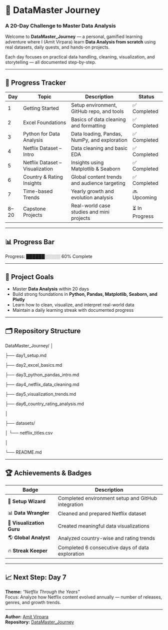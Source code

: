 # 🧠 DataMaster Journey  
### A 20-Day Challenge to Master Data Analysis  

Welcome to **DataMaster_Journey** — a personal, gamified learning adventure where I (Amit Virpara) learn **Data Analysis from scratch** using real datasets, daily quests, and hands-on projects.  

Each day focuses on practical data handling, cleaning, visualization, and storytelling — all documented step-by-step.  

---

## 🧭 Progress Tracker  

| Day | Topic | Description | Status |
|-----|--------|--------------|--------|
| 1 | Getting Started | Setup environment, GitHub repo, and tools | ✅ Completed |
| 2 | Excel Foundations | Basics of data cleaning and formatting | ✅ Completed |
| 3 | Python for Data Analysis | Data loading, Pandas, NumPy, and exploration | ✅ Completed |
| 4 | Netflix Dataset – Intro | Data cleaning and basic EDA | ✅ Completed |
| 5 | Netflix Dataset – Visualization | Insights using Matplotlib & Seaborn | ✅ Completed |
| 6 | Country & Rating Insights | Global content trends and audience targeting | ✅ Completed |
| 7 | Time-based Trends | Yearly growth and evolution analysis | 🔜 Upcoming |
| 8–20 | Capstone Projects | Real-world case studies and mini projects | ⏳ In Progress |

---

## 📊 Progress Bar  

Progress: ██████░░░░░ 60% Complete


---

## 🎯 Project Goals  

- Master **Data Analysis** within 20 days  
- Build strong foundations in **Python, Pandas, Matplotlib, Seaborn, and Plotly**  
- Learn how to clean, visualize, and interpret real-world data  
- Maintain a daily learning streak with documented progress  

---

## 🗂️ Repository Structure  

DataMaster_Journey/
│

├── day1_setup.md

├── day2_excel_basics.md

├── day3_python_pandas_intro.md

├── day4_netflix_data_cleaning.md

├── day5_visualization_trends.md

├── day6_country_rating_analysis.md

│

├── datasets/

│ └── netflix_titles.csv

│

└── README.md



---

## 🏆 Achievements & Badges  

| Badge | Description |
|--------|-------------|
| 🧰 **Setup Wizard** | Completed environment setup and GitHub integration |
| 📊 **Data Wrangler** | Cleaned and prepared Netflix dataset |
| 🎨 **Visualization Guru** | Created meaningful data visualizations |
| 🌎 **Global Analyst** | Analyzed country-wise and rating trends |
| 🔥 **Streak Keeper** | Completed 6 consecutive days of data exploration |

---

## 📈 Next Step: Day 7  
**Theme:** *“Netflix Through the Years”*  
Focus: Analyze how Netflix content evolved annually — number of releases, genres, and growth trends.  

---

**Author:** [Amit Virpara](https://github.com/Err0R2811)  
**Repository:** [DataMaster_Journey](https://github.com/Err0R2811/DataMaster_Journey)

